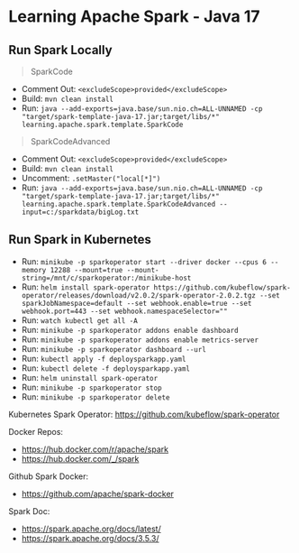 # Learning Apache Spark - Java 17

## Run Spark Locally
> SparkCode
* Comment Out: `<excludeScope>provided</excludeScope>`
* Build: `mvn clean install`
* Run: `java --add-exports=java.base/sun.nio.ch=ALL-UNNAMED -cp "target/spark-template-java-17.jar;target/libs/*" learning.apache.spark.template.SparkCode`
> SparkCodeAdvanced
* Comment Out: `<excludeScope>provided</excludeScope>`
* Build: `mvn clean install`
* Uncomment: `.setMaster("local[*]")`
* Run: `java --add-exports=java.base/sun.nio.ch=ALL-UNNAMED -cp "target/spark-template-java-17.jar;target/libs/*" learning.apache.spark.template.SparkCodeAdvanced --input=c:/sparkdata/bigLog.txt`

## Run Spark in Kubernetes
* Run: `minikube -p sparkoperator start --driver docker --cpus 6 --memory 12288 --mount=true --mount-string=/mnt/c/sparkoperator:/minikube-host`
* Run: `helm install spark-operator https://github.com/kubeflow/spark-operator/releases/download/v2.0.2/spark-operator-2.0.2.tgz --set sparkJobNamespace=default --set webhook.enable=true --set webhook.port=443 --set webhook.namespaceSelector=""`
* Run: `watch kubectl get all -A`
* Run: `minikube -p sparkoperator addons enable dashboard`
* Run: `minikube -p sparkoperator addons enable metrics-server`
* Run: `minikube -p sparkoperator dashboard --url`
* Run: `kubectl apply -f deploysparkapp.yaml`
* Run: `kubectl delete -f deploysparkapp.yaml`
* Run: `helm uninstall spark-operator`
* Run: `minikube -p sparkoperator stop`
* Run: `minikube -p sparkoperator delete`

Kubernetes Spark Operator: https://github.com/kubeflow/spark-operator

Docker Repos:
* https://hub.docker.com/r/apache/spark
* https://hub.docker.com/_/spark

Github Spark Docker:
* https://github.com/apache/spark-docker

Spark Doc:
* https://spark.apache.org/docs/latest/
* https://spark.apache.org/docs/3.5.3/
